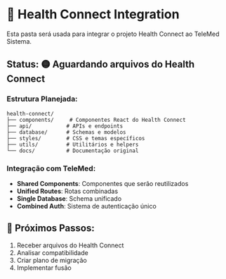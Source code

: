 # 🏥 Health Connect Integration

Esta pasta será usada para integrar o projeto Health Connect ao TeleMed Sistema.

## Status: 🟡 Aguardando arquivos do Health Connect

### Estrutura Planejada:
```
health-connect/
├── components/     # Componentes React do Health Connect
├── api/           # APIs e endpoints
├── database/      # Schemas e modelos
├── styles/        # CSS e temas específicos
├── utils/         # Utilitários e helpers
└── docs/          # Documentação original
```

### Integração com TeleMed:
- **Shared Components**: Componentes que serão reutilizados
- **Unified Routes**: Rotas combinadas
- **Single Database**: Schema unificado
- **Combined Auth**: Sistema de autenticação único

## 📝 Próximos Passos:
1. Receber arquivos do Health Connect
2. Analisar compatibilidade
3. Criar plano de migração
4. Implementar fusão